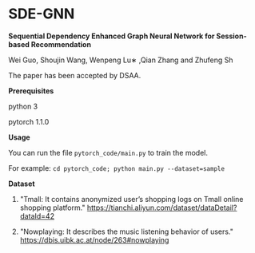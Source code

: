 # SDE-GNN
**Sequential Dependency Enhanced Graph Neural
Network for Session-based Recommendation**

Wei Guo, Shoujin Wang, Wenpeng Lu∗
,Qian Zhang and Zhufeng Sh

The paper has been accepted by DSAA. 

**Prerequisites**

python 3

pytorch 1.1.0

**Usage**

You can run the file `pytorch_code/main.py` to train the model.

For example: `cd pytorch_code; python main.py --dataset=sample`

**Dataset**

1. "Tmall: It contains anonymized user’s shopping logs on Tmall online shopping platform."
https://tianchi.aliyun.com/dataset/dataDetail?dataId=42

2. "Nowplaying: It describes the music listening behavior of users."
https://dbis.uibk.ac.at/node/263#nowplaying
